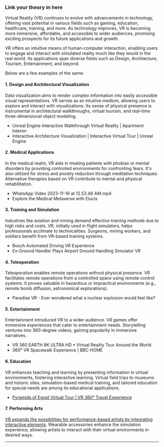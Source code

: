 ### Link your theory in here

Virtual Reality (VR) continues to evolve with advancements in technology, offering vast potential in various fields such as gaming, education, healthcare, training, and more. As technology improves, VR is becoming more immersive, affordable, and accessible to wider audiences, promising exciting prospects for its future applications and growth.

VR offers an intuitive means of human-computer interaction, enabling users to engage and interact with simulated reality much like they would in the real world. Its applications span diverse fields such as Design, Architecture, Tourism, Entertainment, and beyond.

Below are a few examples of the same: 

#### 1. Design and Architectural Visualization
Data visualization aims to render complex information into easily accessible visual representations. VR serves as an intuitive medium, allowing users to explore and interact with visualizations. Its sense of physical presence is instrumental in architectural walkthroughs, virtual tourism, and real-time three-dimensional object modeling.

- Unreal Engine Interactive Walkthrough Virtual Reality | Apartment Interior
- Interactive Architecture Visualization | Interactive Virtual Tour | Unreal Engine

#### 2. Medical Applications
In the medical realm, VR aids in treating patients with phobias or mental disorders by providing controlled environments for confronting fears. It's also utilized for stress and anxiety reduction through meditation techniques. Alternative therapies based on VR contribute to mental and physical rehabilitation.

- WhatsApp Video 2023-11-16 at 12.53.46 AM.mp4
- Explore the Medical Metaverse with Elucis

#### 3. Training and Simulation
Industries like aviation and mining demand effective training methods due to high risks and costs. VR, initially used in flight simulators, helps professionals acclimate to technicalities. Surgeons, mining workers, and soldiers benefit from VR-based training systems.

- Bosch Automated Driving VR Experience
- Ex-Ground Handler Plays Airport Ground Handling Simulator VR

#### 4. Teleoperation
Teleoperation enables remote operations without physical presence. VR facilitates remote operations from a controlled space using remote control systems. It proves valuable in hazardous or impractical environments (e.g., remote bomb diffusion, astronomical explorations).

- Paradise VR - Ever wondered what a nuclear explosion would feel like?

#### 5. Entertainment
Entertainment introduced VR to a wider audience. VR games offer immersive experiences that cater to entertainment needs. Storytelling ventures into 360-degree videos, gaining popularity in immersive narratives.

- VR 360 EARTH 8K ULTRA HD • Virtual Reality Tour Around the World
- 360° VR Spacewalk Experience | BBC HOME

#### 6. Education
VR enhances teaching and learning by presenting information in virtual environments, fostering interactive learning. Virtual field trips to museums and historic sites, simulation-based medical training, and tailored education for special needs are among its educational applications.

- [Pyramids of Egypt Virtual Tour | VR 360° Travel Experience](https://youtu.be/040cOwpgcQQ?si=N945u9CrTlRAy_BY)

#### 7. Performing Arts
[VR expands the possibilities for performance-based artists by integrating interactive elements](https://www.youtube.com/watch?v=G7Dt9ziemYA). Wearable accessories enhance the simulation experience, allowing artists to interact with their virtual environments in desired ways.

---
